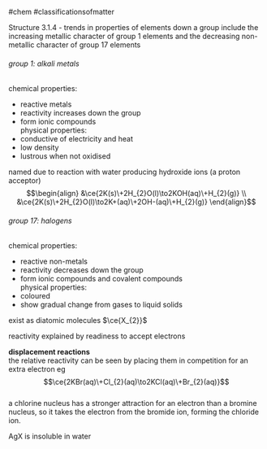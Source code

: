 #chem #classificationsofmatter  
  
Structure 3.1.4 - trends in properties of elements down a group include the increasing metallic character of group 1 elements and the decreasing non-metallic character of group 17 elements  
  
###### group 1: alkali metals  
chemical properties:  
- reactive metals  
- reactivity increases down the group  
- form ionic compounds  
physical properties:  
- conductive of electricity and heat  
- low density  
- lustrous when not oxidised  
  
named due to reaction with water producing hydroxide ions (a proton acceptor)  
$$\begin{align}  
&\ce{2K(s)\+2H_{2}O(l)\to2KOH(aq)\+H_{2}(g)} \\  
&\ce{2K(s)\+2H_{2}O(l)\to2K+(aq)\+2OH-(aq)\+H_{2}(g)}  
\end{align}$$  
###### group 17: halogens  
chemical properties:  
- reactive non-metals  
- reactivity decreases down the group  
- form ionic compounds and covalent compounds  
physical properties:  
- coloured  
- show gradual change from gases to liquid solids  
  
exist as diatomic molecules $\ce{X_{2}}$  
  
reactivity explained by readiness to accept electrons  
  
**displacement reactions**  
the relative reactivity can be seen by placing them in competition for an extra electron eg  
$$\ce{2KBr(aq)\+Cl_{2}(aq)\to2KCl(aq)\+Br_{2}(aq)}$$  
a chlorine nucleus has a stronger attraction for an electron than a bromine nucleus, so it takes the electron from the bromide ion, forming the chloride ion.  
  
AgX is insoluble in water